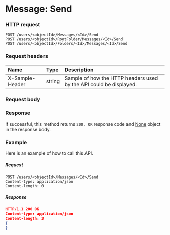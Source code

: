 # Message: Send


### HTTP request
```http
POST /users/<objectId>/Messages/<Id>/Send
POST /users/<objectId>/RootFolder/Messages/<Id>/Send
POST /users/<objectId>/Folders/<Id>/Messages/<Id>/Send

```
### Request headers
| Name       | Type | Description|
|:---------------|:--------|:----------|
| X-Sample-Header  | string  | Sample of how the HTTP headers used by the API could be displayed.|

### Request body

### Response
If successful, this method returns `200, OK` response code and [None](../resources/none.md) object in the response body.

### Example
Here is an example of how to call this API.
##### Request
```http
POST /users/<objectId>/Messages/<Id>/Send
Content-type: application/json
Content-length: 0
```
##### Response
```json
HTTP/1.1 200 OK
Content-type: application/json
Content-length: 3
{
}
```
<!-- uuid: ac462d2f-288b-49f7-a5b1-fbff57905252\n2015-10-09 15:13:50 UTC -->